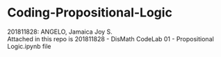 # Coding-Propositional-Logic
201811828: ANGELO, Jamaica Joy S.
<br> Attached in this repo is 201811828 - DisMath CodeLab 01 - Propositional Logic.ipynb file </br>

